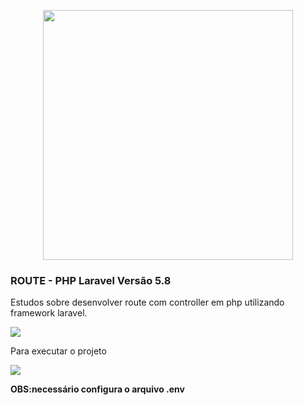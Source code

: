 <p align="center"><img src="https://res.cloudinary.com/dtfbvvkyp/image/upload/v1566331377/laravel-logolockup-cmyk-red.svg" width="400"></p>

### ROUTE - PHP Laravel Versão 5.8

Estudos sobre desenvolver route com controller em php utilizando framework laravel.

![](https://i.imgur.com/VpjSOb9.png)

Para executar o projeto

![](https://i.imgur.com/A0ZuUa2.png)

**OBS:necessário configura o arquivo .env**
